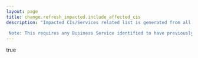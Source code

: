 ```yaml
---
layout: page
title: change.refresh_impacted.include_affected_cis
description: "Impacted CIs/Services related list is generated from all CIs listed in affected CIs related list.  Note: This requires any Business Service identified to have previously been converted to an Application Service."
---
```

true